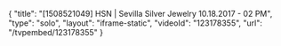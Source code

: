 {
    "title": "[1508521049] HSN | Sevilla Silver Jewelry 10.18.2017 - 02 PM",
    "type": "solo",
    "layout": "iframe-static",
    "videoId": "123178355",
    "url": "\/tvpembed\/123178355"
}